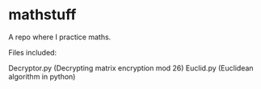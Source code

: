 # mathstuff
A repo where I practice maths.

Files included:

Decryptor.py (Decrypting matrix encryption mod 26)
Euclid.py (Euclidean algorithm in python)

